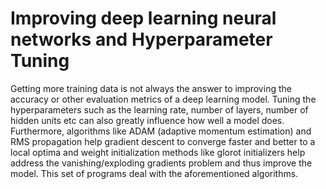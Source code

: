 # Improving deep learning neural networks and Hyperparameter Tuning

Getting more training data is not always the answer to improving the accuracy or other evaluation metrics of a deep learning model. Tuning the hyperparameters such as the learning rate, number of layers, number of hidden units etc can also greatly influence how well a model does. Furthermore, algorithms like ADAM (adaptive momentum estimation) and RMS propagation help gradient descent to converge faster and better to a local optima and weight initialization methods like glorot initializers help address the vanishing/exploding gradients problem and thus improve the model. This set of programs deal with the aforementioned algorithms.
